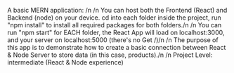 A basic MERN application: /n
/n
You can host both the Frontend (React) and Backend (node) on your device. cd into each folder inside the project, run "npm install" to install all required packages for both folders./n
/n
You can run "npm start" for EACH folder, the React App will load on localhost:3000, and your server on localhost:5000 (there's no Get /)/n
/n
The purpose of this app is to demonstrate how to create a basic connection between React & Node Server to store data (in this case, products)./n
/n
Project Level: intermediate (React & Node experience)
